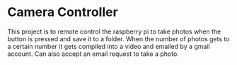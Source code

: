 # Camera Controller
This project is to remote control the raspberry pi to take photos when the button is pressed and save it to a folder.  When the number of photos gets to a certain number it gets compiled into a video and emailed by a gmail account.  Can also accept an email request to take a photo.
